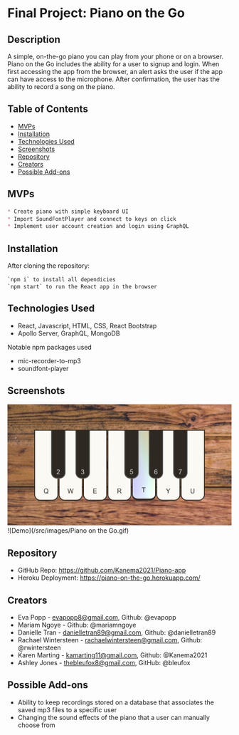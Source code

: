 # Final Project: Piano on the Go

## Description
A simple, on-the-go piano you can play from your phone or on a browser. Piano on the Go includes the ability for a user to signup and login. When first accessing the app from the browser, an alert asks the user if the app can have access to the microphone. After confirmation, the user has the ability to record a song on the piano.

## Table of Contents
* [MVPs](#MVPs)
* [Installation](#Installation)
* [Technologies Used](#Technologies-Used)
* [Screenshots](#Screenshots)
* [Repository](#Repository)
* [Creators](#Creators)
* [Possible Add-ons](#Possible-Add-ons)
## MVPs
```md
* Create piano with simple keyboard UI 
* Import SoundFontPlayer and connect to keys on click
* Implement user account creation and login using GraphQL
```

## Installation
After cloning the repository: 
```
`npm i` to install all dependicies 
`npm start` to run the React app in the browser
```

## Technologies Used
* React, Javascript, HTML, CSS, React Bootstrap
* Apollo Server, GraphQL, MongoDB

Notable npm packages used
* mic-recorder-to-mp3
* soundfont-player

## Screenshots
![Homepage](/src/images/homepage.png)
![Demo](/src/images/Piano on the Go.gif)

## Repository
* GitHub Repo: https://github.com/Kanema2021/Piano-app
* Heroku Deployment: https://piano-on-the-go.herokuapp.com/

## Creators
* Eva Popp - evapopp8@gmail.com, Github: @evapopp
* Mariam Ngoye - Github: @mariamngoye
* Danielle Tran - danielletran89@gmail.com, Github: @danielletran89
* Rachael Wintersteen - rachaelwintersteen@gmail.com, Github: @rwintersteen
* Karen Marting - kamarting11@gmail.com, Github: @Kanema2021
* Ashley Jones - thebleufox8@gmail.com, GitHub: @bleufox

## Possible Add-ons
* Ability to keep recordings stored on a database that associates the saved mp3 files to a specific user
* Changing the sound effects of the piano that a user can manually choose from
